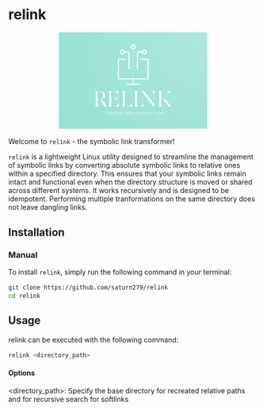# relink

<p align="center">
  <img src="https://raw.githubusercontent.com/saturn279/relink/refs/heads/main/img.png" alt="dnfuzz Logo" width="300">
</p>

Welcome to `relink` - the symbolic link transformer!

`relink` is a lightweight Linux utility designed to streamline the management of symbolic links by converting absolute symbolic links to relative ones within a specified directory. This ensures that your symbolic links remain intact and functional even when the directory structure is moved or shared across different systems.
It works recursively and is designed to be idempotent. Performing multiple tranformations on the same directory does not leave dangling links.

## Installation

### Manual

To install `relink`, simply run the following command in your terminal:

```sh
git clone https://github.com/saturn279/relink
cd relink
```

## Usage

relink can be executed with the following command:

```sh
relink <directory_path>
```
#### Options
<directory_path>: Specify the base directory for recreated relative paths and for recursive search for softlinks


